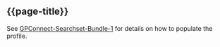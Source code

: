 ## {{page-title}}

See [GPConnect-Searchset-Bundle-1](https://simplifier.net/guide/gpconnect-data-model/Home/FHIR-Assets/All-assets/Profiles/Profile--GPConnect-Searchset-Bundle-1?version=current) for details on how to populate the profile.